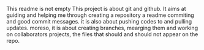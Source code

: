 This readme is not empty
This project is about git and github. It aims at guiding and helping me through creating a repository a readme commiting and good commit messages. it is also about pushing codes to and pulling updates. moreso, it is about creating branches, mearging them and working on collaborators projects, the files that should and should not appear on the repo. 
